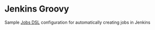 # Jenkins Groovy

Sample [Jobs DSL](https://jenkinsci.github.io/job-dsl-plugin/#) configuration for automatically creating jobs in Jenkins
